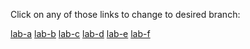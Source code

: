 Click on any of those links to change to desired branch:

<a href="https://github.com/jirafey/ai/tree/lab-a">lab-a</a>
<a href="https://github.com/jirafey/ai/tree/lab-b">lab-b</a>
<a href="https://github.com/jirafey/ai/tree/lab-c">lab-c</a>
<a href="https://github.com/jirafey/ai/tree/lab-d">lab-d</a>
<a href="https://github.com/jirafey/ai/tree/lab-e">lab-e</a>
<a href="https://github.com/jirafey/ai/tree/lab-f">lab-f</a>
